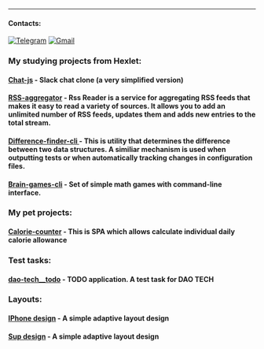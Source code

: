 <!-- <div align="center">
<img src="https://i.gifer.com/origin/68/6877f317fd8ab418202d6fa146076e61.gif" width="50%"/>
</div> -->

<!-- --- -->

<!-- --- -->
<!--[![LeetCode user cascandaliato](https://img.shields.io/badge/dynamic/json?style=for-the-badge&labelColor=black&color=%23ffa116&label=Solved&query=solvedOverTotal&url=https%3A%2F%2Fleetcode-badge.vercel.app%2Fapi%2Fusers%2FRema04Dev&logo=leetcode&logoColor=yellow)](https://leetcode.com/Rema04Dev/) -->

<!-- <h2>&nbsp;Skills</h2> -->
<!-- <p align="left"> -->
<!-- <img src="https://cdn.jsdelivr.net/gh/devicons/devicon/icons/vscode/vscode-original.svg" alt="vscode" width="25" height="25"/> -->
<!-- <img src="https://raw.githubusercontent.com/devicons/devicon/master/icons/javascript/javascript-original.svg" alt="javascript" width="25" height="25" /> -->
<!-- <img src="https://raw.githubusercontent.com/devicons/devicon/master/icons/react/react-original-wordmark.svg" alt="react" width="25" height="25" /> -->
<!-- <img src="https://cdn.jsdelivr.net/gh/devicons/devicon/icons/vuejs/vuejs-original-wordmark.svg" alt="VueJS" width="45" height="45"/> -->
<!-- <img src="https://cdn.jsdelivr.net/gh/devicons/devicon/icons/html5/html5-original.svg" alt="html" width="25" height="25"/> -->
<!-- <img src="https://raw.githubusercontent.com/devicons/devicon/master/icons/bootstrap/bootstrap-plain.svg" alt="bootstrap" width="25" height="25" /> -->
<!-- <img src="https://raw.githubusercontent.com/devicons/devicon/master/icons/css3/css3-original-wordmark.svg" alt="css3" width="25" height="25" /> -->
<!-- <img src="https://raw.githubusercontent.com/devicons/devicon/master/icons/mongodb/mongodb-original.svg" alt="mongodb" width="45" height="45" /> -->
<!-- <img src="https://raw.githubusercontent.com/devicons/devicon/master/icons/mysql/mysql-original-wordmark.svg" alt="mysql" width="45" height="45" /> -->
<!-- <img src="https://raw.githubusercontent.com/devicons/devicon/master/icons/nodejs/nodejs-original-wordmark.svg" alt="nodejs" width="25" height="25" /> -->
<!-- <img src="https://cdn.jsdelivr.net/gh/devicons/devicon/icons/php/php-original.svg" alt="php" width="45" height="45"/> -->
<!-- <img src="https://cdn.jsdelivr.net/gh/devicons/devicon/icons/laravel/laravel-plain-wordmark.svg" alt="Laravel" width="45" height="45"/> -->
<!-- <img src="https://cdn.jsdelivr.net/gh/devicons/devicon/icons/flutter/flutter-original.svg" alt="flutter" width="45" height="45"/> -->
<!-- <img src="https://cdn.jsdelivr.net/gh/devicons/devicon/icons/docker/docker-original.svg" alt="docker" width="45" height="45"/> -->
<!-- <img src="https://cdn.jsdelivr.net/gh/devicons/devicon/icons/kubernetes/kubernetes-plain.svg" alt="kubernetes" width="45" height="45"/> -->
<!-- <img src="https://cdn.jsdelivr.net/gh/devicons/devicon/icons/amazonwebservices/amazonwebservices-plain-wordmark.svg" width="45" height="45"/> -->
<!-- <img src="https://cdn.jsdelivr.net/gh/devicons/devicon/icons/linux/linux-original.svg" alt="linux" width="25" height="25"/>        -->
<!-- <img src="https://cdn.jsdelivr.net/gh/devicons/devicon/icons/git/git-original.svg" alt="git" width="25" height="25"/> -->
<!-- <img src="https://cdn.jsdelivr.net/gh/devicons/devicon/icons/bash/bash-original.svg" alt="bash" width="25" height="25"/> -->
<!-- <img src="https://cdn.jsdelivr.net/gh/devicons/devicon/icons/figma/figma-original.svg" alt="figma" width="25" height="25"/> -->
<!-- </p> -->

<!--
[![Html5](https://img.shields.io/badge/HTML5-30363d?style=for-the-badge&logo=html5)](https://www.w3schools.com/html/)
[![CSS3](https://img.shields.io/badge/CSS3-30363d?style=for-the-badge&logo=CSS3)](https://www.w3schools.com/css/)
[![JavaScript](https://img.shields.io/badge/JavaScript-30363d?style=for-the-badge&logo=JavaScript)](https://developer.mozilla.org/en-US/docs/Web/JavaScript)
[![React](https://img.shields.io/badge/React-30363d?style=for-the-badge&logo=React)](https://ru.reactjs.org/)
[![GitHub](https://img.shields.io/badge/GitHub-30363d?style=for-the-badge&logo=GitHub)](https://github.com/Rema04Dev)
 -->
<!-- ## Follow me: ##
[![linkedin](https://img.shields.io/badge/linkedin-30363d?style=for-the-badge&logo=linkedin)](https://www.linkedin.com/in/aleksandrchusovitin/) -->

<!-- ## Stats: ##

[![GitHub stats](https://github-readme-stats.vercel.app/api?username=aleksandrchusovitin&theme=react&show_icons=true)](https://github.com/anuraghazra/github-readme-stats)

[![Top Langs](https://github-readme-stats.vercel.app/api/top-langs/?username=aleksandrchusovitin&layout=compact&theme=react)](https://github.com/anuraghazra/github-readme-stats) -->
<hr />

#### Contacts:
[![Telegram](https://img.shields.io/badge/Telegram-30363d?style=for-the-badge&logo=Telegram)](https://t.me/Ramon04)
[![Gmail](https://img.shields.io/badge/Gmail-30363d?style=for-the-badge&logo=Gmail)](mailto:rema04roman@gmail.com)


### My studying projects from Hexlet: 
<div>
  <h4>
    <a href=https://github.com/Rema04Dev/chat-js>Chat-js</a>
    - Slack chat clone (a very simplified version)
  </h4>
  <h4>
    <a href=https://github.com/Rema04Dev/RSS-aggregator>RSS-aggregator</a>
    - Rss Reader is a service for aggregating RSS feeds that makes it easy to read a variety of sources. It allows you to add an unlimited number of RSS feeds, updates them and adds new entries to the total stream.
  </h4>                                                                                                                      
  <h4>
    <a href=https://github.com/Rema04Dev/difference-finder-cli>Difference-finder-cli
</a>
    - This is utility that determines the difference between two data structures. A similiar mechanism is used when outputting tests or when automatically tracking changes in configuration files.
  </h4>
  <h4>
    <a href=https://github.com/Rema04Dev/brain-games-cli>Brain-games-cli</a>
    - Set of simple math games with command-line interface.
  </h4>                                                                                                      
</div>

### My pet projects:

<div>
  <h4>
    <a href=https://github.com/Rema04Dev/calories>Calorie-counter</a>
    - This is SPA which allows calculate individual daily calorie allowance
  </h4>                                                                                                   
</div>

### Test tasks:

<div>
  <h4>
    <a href=https://github.com/Rema04Dev/dao-tech__todo>dao-tech__todo</a>
    - TODO application. A test task for DAO TECH
  </h4>                                                                                              
</div>

### Layouts:
<div>
  <h4>
    <a href=https://github.com/Rema04Dev/lending-iphone>IPhone design</a>
    - A simple adaptive layout design
  </h4>
 <h4>
    <a href=https://github.com/Rema04Dev/lending-sup>Sup design</a>
    - A simple adaptive layout design
  </h4>  
</div>  
